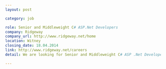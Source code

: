 ```yaml
---
layout: post

category: job

role: Senior and Middleweight C# ASP.Net Developers
company: Ridgeway
company_url: http://www.ridgeway.net/home
location: Witney
closing_date: 18.04.2014
link: http://www.ridgeway.net/careers
detail: We are looking for Senior and Middleweight C# ASP .Net Developers to build technically excellent web solutions. Working with our highly experienced development team, you'll be able to shape the user interfaces for a range of projects and develop your skills considerably.

---
```

